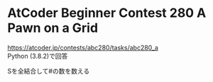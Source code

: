 # AtCoder Beginner Contest 280 A Pawn on a Grid  
https://atcoder.jp/contests/abc280/tasks/abc280_a  
Python (3.8.2)で回答  

Sを全結合して#の数を数える

